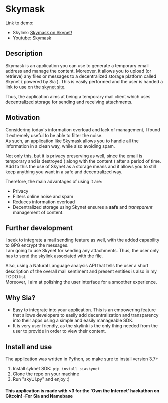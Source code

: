 # Skymask

Link to demo:
* Skylink: [Skymask on Skynet!](https://siasky.net/AABkmA-oiWNCpiZAcHIVPhPfYh2pJj5titWTK4BejXlwvw)
* Youtube: [Skymask](https://youtu.be/QeifhNZ95_U)

## Description

Skymask is an application you can use to generate a temporary email address and manage the content.
Moreover, it allows you to upload (or retrieve) any files or messages to a decentralized storage platform called Skynet ( powered by Sia ).
This is easily performed and the user is handed a link to use on the [skynet site](https://siasky.net).

Thus, the application aims at being a temporary mail client which uses decentralized storage for sending and receiving attachments.  

## Motivation

Considering today's information overload and lack of management, I found it extremely useful to be able to filter the noise.  
As such, an application like Skymask allows you to handle all the information in a clean way, while also avoiding spam.  

Not only this, but it is privacy preserving as well, since the email is temporary and is destroyed ( along with the content ) after a period of time.  
Add to this the use of Skynet as a storage means and it allows you to still keep anything you want in a safe and decentralized way.

Therefore, the main advantages of using it are:
* Privacy
* Filters online noise and spam
* Reduces information overload
* Decentralized storage using Skynet ensures a **safe** and *transparent* management of content.

## Further development

I seek to integrate a mail sending feature as well, with the added capability to GPG encrypt the messages.  
I am going to use Skynet for sending any attachments. Thus, the user only has to send the skylink associated with the file.

Also, using a Natural Language analysis API that tells the user a short description of the overall mail sentiment and present entities is also in my TODO list.  
Moreover, I aim at polishing the user interface for a smoother experience.

## Why Sia?

* Easy to integrate into your application. This is an empowering feature that allows developers to easily add decentralization and transparency into their apps using
a simple and easily manageable SDK.
* It is very user friendly, as the skylink is the only thing needed from the user to provide in order to view their content.

## Install and use

The application was written in Python, so make sure to install version 3.7+

1. Install syknet SDK: `pip install siaskynet`
2. Clone the repo on your machine
3. Run "skyUI.py" and enjoy :)

#### This application is made with <3 for the 'Own the Internet' hackathon on Gitcoin! -For Sia and Namebase
